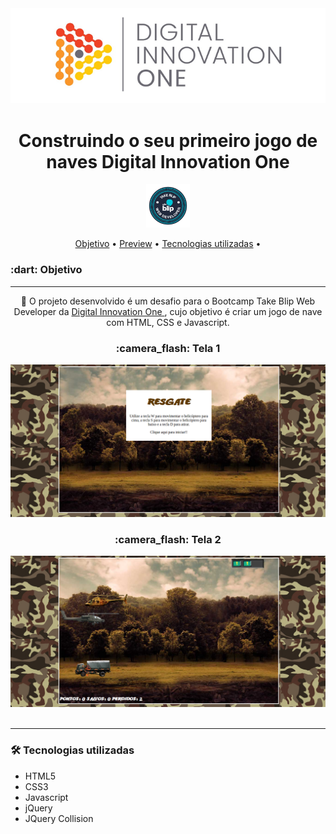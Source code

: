 <div align="center">

  <img src="./imgs/cover_dio.png"  />
<h1>Construindo o seu primeiro jogo de naves
Digital Innovation One</h2>
  <img src="./imgs/badge-curso.png"  title="Badge" width="70" height="70"/>

<p align="center">
 <a href="#objetivo">Objetivo</a> •
 <a href="#preview">Preview</a> •
 <a href="#tecnologias">Tecnologias utilizadas</a> • 
</p>
</div>
<h3 id="objetivo">:dart:  Objetivo</h3>
<hr />
<p align="center">🚀 O projeto desenvolvido é um desafio para o Bootcamp Take Blip Web Developer  da 
<a href="https://www.dio.me/">Digital Innovation One </a>, cujo objetivo é criar um jogo de nave com HTML, CSS e Javascript.

<div align="center">
  <h3 id="preview">:camera_flash: Tela 1</h3>
  <img src="./imgs/tela1.png" />
   <h3 id="preview">:camera_flash: Tela 2</h3>
  <img src="./imgs/tela2.png" />
  <br><br>

</div>

<hr />

<h3 id="tecnologias">🛠 Tecnologias utilizadas</h3>

- HTML5
- CSS3
- Javascript
- jQuery
- JQuery Collision
